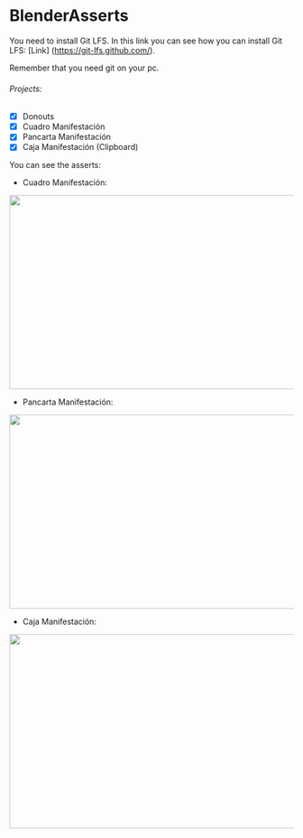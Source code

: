 # BlenderAsserts

You need to install Git LFS. In this link you can see how you can install Git LFS: [Link] (https://git-lfs.github.com/).

Remember that you need git on your pc.

###### Projects: 

- [x] Donouts
- [x] Cuadro Manifestación
- [x] Pancarta Manifestación
- [x] Caja Manifestación (Clipboard)

You can see the asserts:

 - Cuadro Manifestación: 
<img src="/img/BMani.png" width="630" height="344">

 - Pancarta Manifestación: 
<img src="/img/PancartaNORobots.png" width="630" height="344">

 - Caja Manifestación: 
<img src="/img/caja.png" width="630" height="344">



